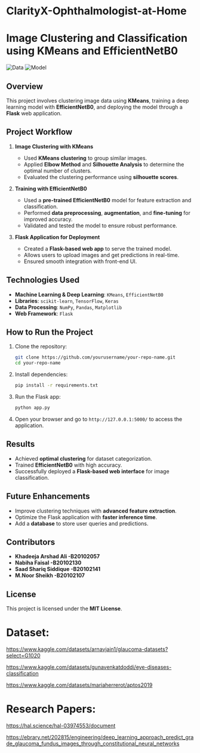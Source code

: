 # ClarityX-Ophthalmologist-at-Home
# Image Clustering and Classification using KMeans and EfficientNetB0
![Data](mvhmvhm.png)
![Model](modelfinal.png)

## Overview
This project involves clustering image data using **KMeans**, training a deep learning model with **EfficientNetB0**, and deploying the model through a **Flask** web application.

## Project Workflow
1. **Image Clustering with KMeans**
   - Used **KMeans clustering** to group similar images.
   - Applied **Elbow Method** and **Silhouette Analysis** to determine the optimal number of clusters.
   - Evaluated the clustering performance using **silhouette scores**.

2. **Training with EfficientNetB0**
   - Used a **pre-trained EfficientNetB0** model for feature extraction and classification.
   - Performed **data preprocessing**, **augmentation**, and **fine-tuning** for improved accuracy.
   - Validated and tested the model to ensure robust performance.

3. **Flask Application for Deployment**
   - Created a **Flask-based web app** to serve the trained model.
   - Allows users to upload images and get predictions in real-time.
   - Ensured smooth integration with front-end UI.

## Technologies Used
- **Machine Learning & Deep Learning**: `KMeans`, `EfficientNetB0`
- **Libraries**: `scikit-learn`, `TensorFlow`, `Keras`
- **Data Processing**: `NumPy`, `Pandas`, `Matplotlib`
- **Web Framework**: `Flask`

## How to Run the Project
1. Clone the repository:
   ```bash
   git clone https://github.com/yourusername/your-repo-name.git
   cd your-repo-name
   ```
2. Install dependencies:
   ```bash
   pip install -r requirements.txt
   ```
3. Run the Flask app:
   ```bash
   python app.py
   ```
4. Open your browser and go to `http://127.0.0.1:5000/` to access the application.

## Results
- Achieved **optimal clustering** for dataset categorization.
- Trained **EfficientNetB0** with high accuracy.
- Successfully deployed a **Flask-based web interface** for image classification.

## Future Enhancements
- Improve clustering techniques with **advanced feature extraction**.
- Optimize the Flask application with **faster inference time**.
- Add a **database** to store user queries and predictions.

## Contributors
- **Khadeeja Arshad Ali -B20102057**
- **Nabiha Faisal -B20102130**
- **Saad Shariq Siddique -B20102141**
- **M.Noor Sheikh -B20102107**

## License
This project is licensed under the **MIT License**.




# **Dataset:**
https://www.kaggle.com/datasets/arnavjain1/glaucoma-datasets?select=G1020


https://www.kaggle.com/datasets/gunavenkatdoddi/eye-diseases-classification


https://www.kaggle.com/datasets/mariaherrerot/aptos2019

# **Research Papers:**
https://hal.science/hal-03974553/document


https://ebrary.net/202815/engineering/deep_learning_approach_predict_grade_glaucoma_fundus_images_through_constitutional_neural_networks





